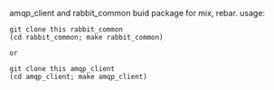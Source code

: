 amqp_client and rabbit_common buid package for mix, rebar.
usage:

    git clone this rabbit_common    
    (cd rabbit_common; make rabbit_common)

    or

    git clone this amqp_client
    (cd amqp_client; make amqp_client)


